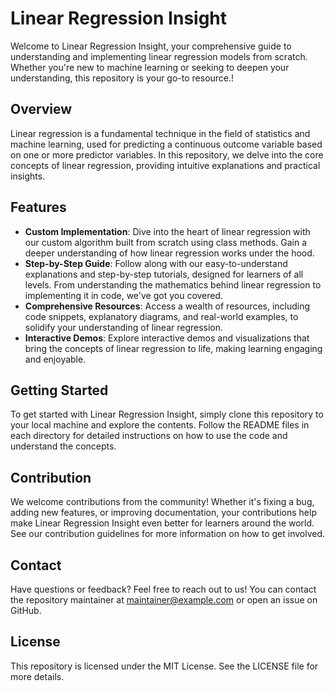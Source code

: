 # Linear Regression Insight 

Welcome to Linear Regression Insight, your comprehensive guide to understanding and implementing linear regression models from scratch. Whether you're new to machine learning or seeking to deepen your understanding, this repository is your go-to resource.!

## Overview

Linear regression is a fundamental technique in the field of statistics and machine learning, used for predicting a continuous outcome variable based on one or more predictor variables. In this repository, we delve into the core concepts of linear regression, providing intuitive explanations and practical insights.

## Features

- **Custom Implementation**: Dive into the heart of linear regression with our custom algorithm built from scratch using class methods. Gain a deeper understanding of how linear regression works under the hood.
- **Step-by-Step Guide**: Follow along with our easy-to-understand explanations and step-by-step tutorials, designed for learners of all levels. From understanding the mathematics behind linear regression to implementing it in code, we've got you covered.
- **Comprehensive Resources**: Access a wealth of resources, including code snippets, explanatory diagrams, and real-world examples, to solidify your understanding of linear regression.
- **Interactive Demos**: Explore interactive demos and visualizations that bring the concepts of linear regression to life, making learning engaging and enjoyable.

## Getting Started

To get started with Linear Regression Insight, simply clone this repository to your local machine and explore the contents. Follow the README files in each directory for detailed instructions on how to use the code and understand the concepts.

## Contribution

We welcome contributions from the community! Whether it's fixing a bug, adding new features, or improving documentation, your contributions help make Linear Regression Insight even better for learners around the world. See our contribution guidelines for more information on how to get involved.

## Contact

Have questions or feedback? Feel free to reach out to us! You can contact the repository maintainer at [maintainer@example.com](mailto:lavishgangwani22@gmail.com) or open an issue on GitHub.

## License

This repository is licensed under the MIT License. See the LICENSE file for more details.
